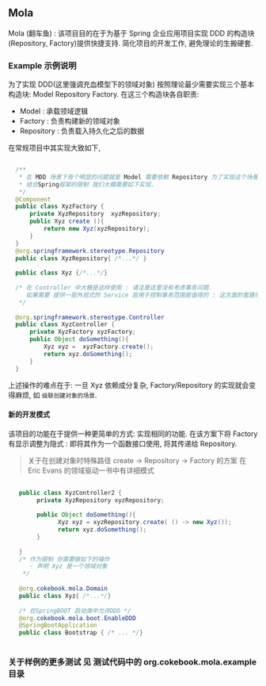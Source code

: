 ## Mola

  Mola (翻车鱼) :  该项目目的在于为基于 Spring 企业应用项目实现 DDD 的构造块(Repository, Factory)提供快捷支持. 简化项目的开发工作, 避免理论的生搬硬套. 

### Example 示例说明

  为了实现 DDD(这里强调充血模型下的领域对象)  按照理论最少需要实现三个基本构造块:  Model  Repository  Factory.  在这三个构造块各自职责:
  
  - Model :  承载领域逻辑 
  - Factory : 负责构建新的领域对象
  - Repository : 负责载入持久化之后的数据
  
  在常规项目中其实现大致如下,
  

```java

  /** 
   * 在 MDD 场景下有个明显的问题就是 Model 需要依赖 Repository 为了实现这个场景
   * 结合Spring框架的限制 我们大概需要如下实现.
   */
  @Component 
  public class XyzFactory {
      private XyzRepository  xyzRepository;
      public Xyz create (){
          return new Xyz(xyzRepository);
      }
  }
  @org.springframework.stereotype.Repository
  public class XyzRepository{ /*...*/ }
  
  public class Xyz {/*...*/}
  
  /* 在 Controller 中大概是这样使用 : 请注意这里没有考虑事务问题.
     如果需要 提供一层外观式的 Service 层用于控制事务范围是值得的 : 这方面的套路你可以看 Martin Fowler 的 EA 这本书
   */
  
  @org.springframework.stereotype.Controller
  public class XyzController {
      private XyzFactory xyzFactory;
      public Object doSomething(){
          Xyz xyz =  xyzFactory.create();
          return xyz.doSomething();
      }
  }

```

上述操作的难点在于: 一旦 Xyz 依赖成分复杂, Factory/Repository 的实现就会变得麻烦, 如 `级联创建对象的场景`.

#### 新的开发模式

该项目的功能在于提供一种更简单的方式: 实现相同的功能.  在该方案下将 Factory 有显示调整为隐式 : 即将其作为一个函数接口使用, 将其传递给 Repository.

> 关于在创建对象时特殊路径  create -> Repository -> Factory 的方案 在 Eric Evans 的领域驱动一书中有详细模式


 
```java
 
   public class XyzController2 {
        private XyzRepository xyzRepository;
       
        public Object doSomething(){
              Xyz xyz = xyzRepository.create( () -> new Xyz());
              return xyz.doSomething();
        }
       
   }
   /* 作为限制 你需要做如下的操作 
      - 声明 Xyz 是一个领域对象  
    */
   
   @org.cokebook.mola.Domain
   public class Xyz{ /*...*/}
   
   /* 在SpringBOOT 启动类中允许DDD */
   @org.cokebook.mola.boot.EnableDDD
   @SpringBootApplication
   public class Bootstrap { /* ... */}
   
```


### 关于样例的更多测试 见 测试代码中的 org.cokebook.mola.example 目录